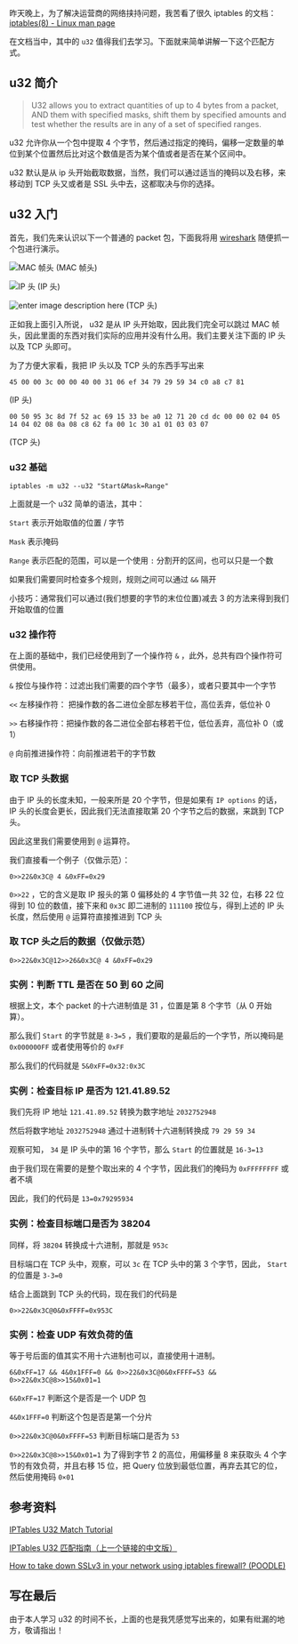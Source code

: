 <!--
我所理解的 iptables u32 匹配
昨天晚上，为了解决运营商的网络挟持问题，我苦看了很久 iptables 的文档：iptables(8) - Linux man page
1497753394
-->

昨天晚上，为了解决运营商的网络挟持问题，我苦看了很久 iptables 的文档：[iptables(8) - Linux man page](http://linux.die.net/man/8/iptables)

在文档当中，其中的 `u32` 值得我们去学习。下面就来简单讲解一下这个匹配方式。

## u32 简介

> U32 allows you to extract quantities of up to 4 bytes from a packet,
> AND them with specified masks, shift them by specified amounts and
> test whether the results are in any of a set of specified ranges.

u32 允许你从一个包中提取 4 个字节，然后通过指定的掩码，偏移一定数量的单位到某个位置然后比对这个数值是否为某个值或者是否在某个区间中。

u32 默认是从 ip 头开始截取数据，当然，我们可以通过适当的掩码以及右移，来移动到 TCP 头又或者是 SSL 头中去，这都取决与你的选择。

## u32 入门

首先，我们先来认识以下一个普通的 packet 包，下面我将用 [wireshark](https://www.wireshark.org/) 随便抓一个包进行演示。

![MAC 帧头](https://imlonghao.b-cdn.net/files/30/5bbb4fb84f2ad.jpg)
(MAC 帧头)

![IP 头](https://imlonghao.b-cdn.net/files/30/5bbb4fc84f7d3.jpg)
(IP 头)

![enter image description here](https://imlonghao.b-cdn.net/files/30/5bbb4fe7c4444.jpg)
(TCP 头)

正如我上面引入所说， u32 是从 IP 头开始取，因此我们完全可以跳过 MAC 帧头，因此里面的东西对我们实际的应用并没有什么用。我们主要关注下面的 IP 头以及 TCP 头即可。

为了方便大家看，我把 IP 头以及 TCP 头的东西手写出来

    45 00 00 3c 00 00 40 00 31 06 ef 34 79 29 59 34 c0 a8 c7 81

(IP 头)

    00 50 95 3c 8d 7f 52 ac 69 15 33 be a0 12 71 20 cd dc 00 00 02 04 05 14 04 02 08 0a 08 c8 62 fa 00 1c 30 a1 01 03 03 07

(TCP 头)

### u32 基础

    iptables -m u32 --u32 "Start&Mask=Range"

上面就是一个 u32 简单的语法，其中：

`Start` 表示开始取值的位置 / 字节

`Mask` 表示掩码

`Range` 表示匹配的范围，可以是一个使用 `:` 分割开的区间，也可以只是一个数

如果我们需要同时检查多个规则，规则之间可以通过 `&&` 隔开

小技巧：通常我们可以通过(我们想要的字节的末位位置)减去 3 的方法来得到我们开始取值的位置

### u32 操作符

在上面的基础中，我们已经使用到了一个操作符 `&` ，此外，总共有四个操作符可供使用。

`&` 按位与操作符：过滤出我们需要的四个字节（最多），或者只要其中一个字节

`<<` 左移操作符： 把操作数的各二进位全部左移若干位，高位丢弃，低位补 0

`>>` 右移操作符：把操作数的各二进位全部右移若干位，低位丢弃，高位补 0（或 1）

`@` 向前推进操作符：向前推进若干的字节数

### 取 TCP 头数据

由于 IP 头的长度未知，一般来所是 20 个字节，但是如果有 `IP options` 的话， IP 头的长度会更长，因此我们无法直接取第 20 个字节之后的数据，来跳到 TCP 头。

因此这里我们需要使用到 `@` 运算符。

我们直接看一个例子（仅做示范）：

    0>>22&0x3C@ 4 &0xFF=0x29

`0>>22` ，它的含义是取 IP 报头的第 0 偏移处的 4 字节值一共 32 位，右移 22 位得到 10 位的数值，接下来和 `0x3C` 即二进制的 `111100` 按位与，得到上述的 IP 头长度，然后使用 `@` 运算符直接推进到 TCP 头

### 取 TCP 头之后的数据（仅做示范）

    0>>22&0x3C@12>>26&0x3C@ 4 &0xFF=0x29

### 实例：判断 TTL 是否在 50 到 60 之间

根据上文，本个 packet 的十六进制值是 31 ，位置是第 8 个字节（从 0 开始算）。

那么我们 `Start` 的字节就是 `8-3=5` ，我们要取的是最后的一个字节，所以掩码是 `0x000000FF` 或者使用等价的 `0xFF`

那么我们的代码就是 `5&0xFF=0x32:0x3C`

### 实例：检查目标 IP 是否为 121.41.89.52

我们先将 IP 地址 `121.41.89.52` 转换为数字地址 `2032752948`

然后将数字地址 `2032752948` 通过十进制转十六进制转换成 `79 29 59 34`

观察可知， `34` 是 IP 头中的第 16 个字节，那么 `Start` 的位置就是 `16-3=13`

由于我们现在需要的是整个取出来的 4 个字节，因此我们的掩码为 `0xFFFFFFFF` 或者不填

因此，我们的代码是 `13=0x79295934`

### 实例：检查目标端口是否为 38204

同样，将 `38204` 转换成十六进制，那就是 `953c`

目标端口在 TCP 头中，观察，可以 `3c` 在 TCP 头中的第 3 个字节，因此， `Start` 的位置是 `3-3=0`

结合上面跳到 TCP 头的代码，现在我们的代码是

    0>>22&0x3C@0&0xFFFF=0x953C

### 实例：检查 UDP 有效负荷的值

等于号后面的值其实不用十六进制也可以，直接使用十进制。

    6&0xFF=17 && 4&0x1FFF=0 && 0>>22&0x3C@0&0xFFFF=53 && 0>>22&0x3C@8>>15&0x01=1

`6&0xFF=17` 判断这个是否是一个 UDP 包

`4&0x1FFF=0` 判断这个包是否是第一个分片

`0>>22&0x3C@0&0xFFFF=53` 判断目标端口是否为 `53`

`0>>22&0x3C@8>>15&0x01=1` 为了得到字节 2 的高位，用偏移量 8 来获取头 4 个字节的有效负荷，并且右移 15 位，把 Query 位放到最低位置，再弃去其它的位，然后使用掩码 `0×01`

## 参考资料

[IPTables U32 Match Tutorial](http://www.stearns.org/doc/iptables-u32.current.html)

[IPTables U32 匹配指南（上一个链接的中文版）](http://blog.chinaunix.net/uid-12798245-id-114886.html)

[How to take down SSLv3 in your network using iptables firewall? (POODLE)](https://blog.g3rt.nl/take-down-sslv3-using-iptables.html)

## 写在最后

由于本人学习 u32 的时间不长，上面的也是我凭感觉写出来的，如果有纰漏的地方，敬请指出！
